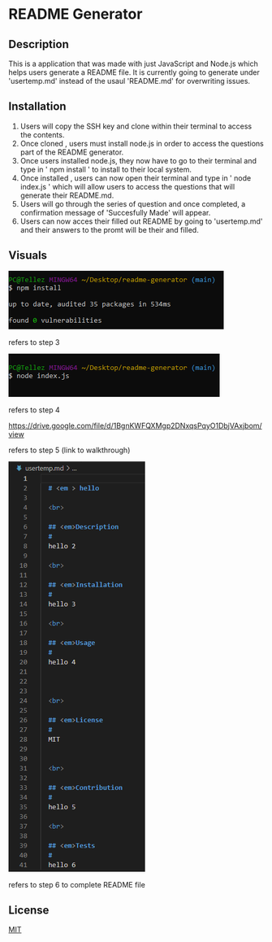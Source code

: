 # README Generator


## Description
This is a application that was made with just JavaScript and Node.js which helps users generate a README file. It is currently going to generate under 'usertemp.md' instead of the usaul 'README.md' for overwriting issues.

## Installation
 
1. Users will copy the SSH key and clone within their terminal to access the contents.
2. Once cloned , users must install node.js in order to access the questions part of the README generator.
3. Once users installed node.js, they now have to go to their terminal and type in ' npm install ' to install to their local system.
4. Once installed , users can now open their terminal and type in ' node index.js ' which will allow users to access the questions that will generate their README.md.
5. Users will go through the series of question and once completed, a confirmation message of 'Succesfully Made' will appear.
6. Users can now acces their filled out README by going to 'usertemp.md' and their answers to the promt will be their and filled.

## Visuals
![contact](./assets/npminstall.png)
<p> refers to step 3

![contact](./assets/nodeindex.png)
<p> refers to step 4

https://drive.google.com/file/d/1BgnKWFQXMgp2DNxqsPqyO1DbjVAxjbom/view 
<p> refers to step 5 (link to walkthrough)

![contact](./assets/Screenshot%20(50).png)
<p> refers to step 6 to complete README file

## License 
[MIT](./license.md)